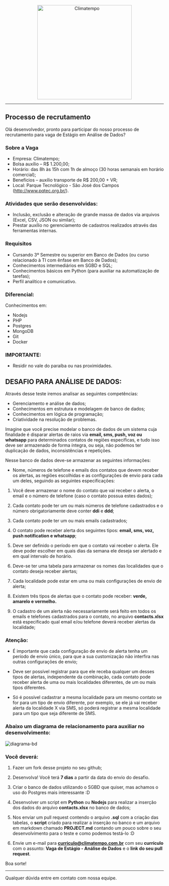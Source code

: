 <p align="center">
  <a href="http://www.climatempo.com.br">
      <img src="http://i.imgur.com/Q9lCAMF.png" alt="Climatempo" width="300px"/>
  </a>
</p>

___


## Processo de recrutamento

Olá desenvolvedor, pronto para participar do nosso
processo de recrutamento para vaga de Estágio em Análise de Dados?

### Sobre a Vaga

- Empresa: Climatempo;
- Bolsa auxílio – R$ 1.200,00;
- Horário: das 8h às 15h com 1h de almoço (30 horas semanais em horário comercial);
- Benefícios – auxílio transporte de R$ 200,00 + VR;
- Local: Parque Tecnológico - São José dos Campos (http://www.pqtec.org.br/).


### Atividades que serão desenvolvidas:

- Inclusão, exclusão e alteração de grande massa de dados via arquivos (Excel, CSV, JSON ou similar);
- Prestar auxílio no gerenciamento de cadastros realizados através das ferramentas internas.


### Requisitos

- Cursando 3º Semestre ou superior em Banco de Dados (ou curso relacionado à TI com ênfase em Banco de Dados);
- Conhecimentos intermediários em SGBD e SQL;
- Conhecimentos básicos em Python (para auxiliar na automatização de tarefas);
- Perfil analítico e comunicativo.


### Diferencial:

Conhecimentos em:

 - Nodejs
 - PHP
 - Postgres
 - MongoDB
 - Git
 - Docker


### IMPORTANTE:

- Residir no vale do paraíba ou nas proximidades.


## DESAFIO PARA ANÁLISE DE DADOS:

Através desse teste iremos analisar as seguintes competências:

- Gerenciamento e análise de dados;
- Conhecimentos em estrutura e modelagem de banco de dados;
- Conhecimentos em lógica de programação;
- Criatividade na resolução de problemas.

Imagine que você precise modelar o banco de dados de um sistema cuja finalidade é disparar alertas de raios via **email, sms, push, voz ou whatsapp** para determinados contatos de regiões específicas, e tudo isso deve ser armazenado de forma íntegra, ou seja, não podemos ter duplicação de dados, inconsistências e repetições.

Nesse banco de dados deve-se armazenar as seguintes informações:

- Nome, números de telefone e emails dos contatos que devem receber os alertas, as regiões escolhidas e as configurações de envio para cada um deles, seguindo as seguintes especificações:

1. Você deve armazenar o nome do contato que vai receber o alerta, o email e o número de telefone (caso o contato possua estes dados);

2. Cada contato pode ter um ou mais números de telefone cadastrados e o número obrigatoriamente deve conter **ddi** e **ddd**;

3. Cada contato pode ter um ou mais emails cadastrados;

4. O contato pode receber alerta dos seguintes tipos: **email, sms, voz, push notification e whatsapp**;

5. Deve ser definido o período em que o contato vai receber o alerta. Ele deve poder escolher em quais dias da semana ele deseja ser alertado e em qual intervalo de horário.

6. Deve-se ter uma tabela para armazenar os nomes das localidades que o contato deseja receber alertas;

7. Cada localidade pode estar em uma ou mais configurações de envio de alerta;

8. Existem três tipos de alertas que o contato pode receber: **verde, amarelo e vermelho.**

9. O cadastro de um alerta não necessariamente será feito em todos os emails e telefones cadastrados para o contato, no arquivo **contacts.xlsx** está especificado qual email e/ou telefone deverá receber alertas da localidade;

### Atenção:

- É importante que cada configuração de envio de alerta tenha um período de envio único, para que a sua customização não interfira nas outras configurações de envio;

- Deve ser possível registrar para que ele receba qualquer um desses tipos de alertas, independente da combinação, cada contato pode receber alerta de uma ou mais localidades diferentes, de um ou mais tipos diferentes.

- Só é possível cadastrar a mesma localidade para um mesmo contato se for para um tipo de envio diferente, por exemplo, se ele já vai receber alerta da localidade X via SMS, só poderá registrar a mesma localidade para um tipo que seja diferente de SMS.

### Abaixo um diagrama de relacionamento para auxiliar no desenvolvimento:

![diagrama-bd](https://user-images.githubusercontent.com/25674507/71759948-8cc54f00-2e94-11ea-95dc-c19b82925738.png)

### Você deverá:

1. Fazer um fork desse projeto no seu github;

2. Desenvolva! Você terá **7 dias** a partir da data do envio do desafio.

3. Criar o banco de dados utilizando o SGBD que quiser, mas achamos o uso do Postgres mais interessante :D

4. Desenvolver um script em **Python** ou **Nodejs** para realizar a inserção dos dados do arquivo **contacts.xlsx** no banco de dados;

5. Nos enviar um pull request contendo o arquivo **.sql** com a criação das tabelas, o **script** criado para realizar a inserção no banco e um arquivo em markdown chamado **PROJECT.md** contando um pouco sobre o seu desenvolvimento para o teste e como podemos testá-lo :D

6. Envie um e-mail para **curriculo@climatempo.com.br** com seu **currículo** com o assunto: **Vaga de Estágio - Análise de Dados** e o **link do seu pull request**.


Boa sorte!

___


Qualquer dúvida entre em contato com nossa equipe.


